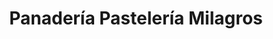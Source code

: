 ---
title: "Panadería Pastelería Milagros"
url: /ventanilla/panaderia-pasteleria-milagros/
shop: panadería
---